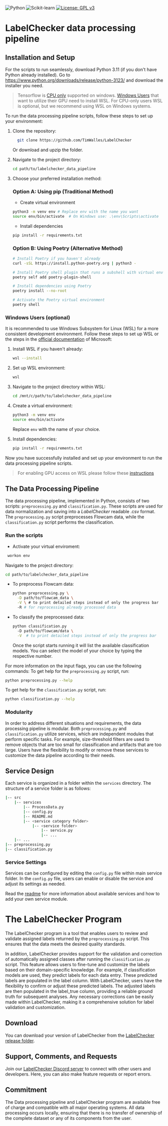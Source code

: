 ![Python](https://img.shields.io/badge/python-3.11-blue.svg)
![Scikit-learn](https://img.shields.io/badge/scikit--learn-latest-orange.svg)
[![License: GPL v3](https://img.shields.io/badge/License-GPLv3-blue.svg)](https://www.gnu.org/licenses/gpl-3.0)

# LabelChecker data processing pipeline
## Installation and Setup

For the scripts to run seamlessly, download Python 3.11 (if you don't have Python already installed). Go to https://www.python.org/downloads/release/python-3123/ and download the installer you need.

> Tensorflow is [CPU only](https://www.tensorflow.org/install/pip#windows-wsl2:~:text=Note%3A%20TensorFlow%20with%20GPU%20access%20is%20supported%20for%20WSL2%20on%20Windows%2010%2019044%20or%20higher.%20This%20corresponds%20to%20Windows%2010%20version%2021H2%2C%20the%20November%202021%20update.%20You%20can%20get%20the%20latest%20update%20from%20here%3A%20Download%20Windows%2010.%20For%20instructions%2C%20see%20Install%20WSL2%20and%20NVIDIA%E2%80%99s%20setup%20docs%20for%20CUDA%20in%20WSL.) supported on windows. [Windows Users](#windows-users) that want to utilize their GPU need to install WSL. For CPU-only users WSL is optional, but we recommend using WSL on Windows systems.

To run the data processing pipeline scripts, follow these steps to set up your environment:

1. Clone the repository:
    ```bash
      git clone https://github.com/TimWalles/LabelChecker
      ```
    Or download and upzip the folder.

2. Navigate to the project directory:
    ```bash
    cd path/to/labelchecker_data_pipeline
    ```

3. Choose your preferred installation method:

   ### Option A: Using pip (Traditional Method)
   * Create virtual environment
   ```bash
   python3 -m venv env # Replace env with the name you want
   source env/bin/activate  # On Windows use: .\env\Scripts\activate
   ```
   * Install dependencies
   ```bash
   pip install -r requirements.txt
   ```

   ### Option B: Using Poetry (Alternative Method)
   ```bash
   # Install Poetry if you haven't already
   curl -sSL https://install.python-poetry.org | python3 -

   # Install Poetry shell plugin that runs a subshell with virtual environment activated
   poetry self add poetry-plugin-shell

   # Install dependencies using Poetry
   poetry install --no-root

   # Activate the Poetry virtual environment
   poetry shell
   ```


### Windows Users (optional)

It is recommended to use Windows Subsystem for Linux (WSL) for a more consistent development environment. Follow these steps to set up WSL or the steps in the [official documentation](https://learn.microsoft.com/en-gb/windows/wsl/install) of Microsoft:

1. Install WSL if you haven't already:
    ```bash
    wsl --install
    ```

2. Set up WSL environment:
    ```bash
    wsl
    ```

3. Navigate to the project directory within WSL:
    ```bash
    cd /mnt/c/path/to/labelchecker_data_pipeline
    ```

4. Create a virtual environment:
    ```bash
    python3 -m venv env
    source env/bin/activate
    ```
    Replace `env` with the name of your choice.

5. Install dependencies:
    ```bash
    pip install -r requirements.txt
    ```

Now you have successfully installed and set up your environment to run the data processing pipeline scripts.


> For enabling GPU access on WSL please follow these [instructions](https://docs.nvidia.com/cuda/wsl-user-guide/index.html)

## The Data Processing Pipeline

The data processing pipeline, implemented in Python, consists of two scripts: `preprocessing.py` and `classification.py`. These scripts are used for data normalization and saving into a *LabelChecker* readable .csv format. The `preprocessing.py` script preprocesses Flowcam data, while the `classification.py` script performs the classification.

### Run the scripts
- Activate your virtual enviroment:
 ```bash
  workon env
  ```
  Navigate to the project directory:
  ```bash
  cd path/to/labelchecker_data_pipeline
  ``` 
- To preprocess Flowcam data:
  ```bash
  python preprocessing.py \
    -D path/to/flowcam_data \
    -V \ # to print detailed steps instead of only the progress bar
    -R # for reprocessing already processed data
  ```
- To classify the preprocessed data:
  ```bash
  python classification.py
    -D path/to/flowcam/data \
    -V  # to print detailed steps instead of only the progress bar
  ```
  Once the script starts running it will list the available classification models. 
  You can select the model of your choice by typing the respective number.
  
For more information on the input flags, you can use the following commands:
To get help for the `preprocessing.py` script, run:
```bash
python preprocessing.py --help
```
To get help for the `classification.py` script, run:
```bash
python classification.py --help
```

### Modularity

In order to address different situations and requirements, the data processing pipeline is modular. Both `preprocessing.py` and `classification.py` utilize services, which are independent modules that perform specific tasks. For example, size-threshold filters are used to remove objects that are too small for classification and artifacts that are too large. Users have the flexibility to modify or remove these services to customize the data pipeline according to their needs.

## Service Design

Each service is organized in a folder within the `services` directory. The structure of a service folder is as follows:

```bash
|-- src
    |-- services
        |-- ProcessData.py
        |-- config.py
        |-- README.md
        |-- <service category folder>
            |-- <service folder>
                |-- service.py
                |-- ...
    |-- ...
|-- preprocessing.py
|-- classification.py
```

### Service Settings

Services can be configured by editing the `config.py` file within main service folder. In the `config.py` file, users can enable or disable the service and adjust its settings as needed.

Read the [readme](./src/services/README.md) for more information about available services and how to add your own service module.

# The LabelChecker Program
The LabelChecker program is a tool that enables users to review and validate assigned labels returned by the `preprocessing.py` script. This ensures that the data meets the desired quality standards.

In addition, LabelChecker provides support for the validation and correction of automatically assigned classes after running the `classification.py` script. This feature allows users to fine-tune and customize the labels based on their domain-specific knowledge. For example, if classification models are used, they predict labels for each data entry. These predicted labels are populated in the label column. With LabelChecker, users have the flexibility to confirm or adjust these predicted labels. The adjusted labels are then populated in the label_true column, providing a reliable ground truth for subsequent analyses. Any necessary corrections can be easily made within LabelChecker, making it a comprehensive solution for label validation and customization.

## Download

You can download your version of LabelChecker from the [LabelChecker release folder](https://github.com/TimWalles/LabelChecker/releases).

## Support, Comments, and Requests

Join our [LabelChecker Discord server](https://discord.gg/tGBg7z2hSU) to connect with other users and developers. Here, you can also make feature requests or report errors.

## Commitment
The Data processing pipeline and LabelChecker program are available free of charge and compatible with all major operating systems. All data processing occurs locally, ensuring that there is no transfer of ownership of the complete dataset or any of its components from the user.
